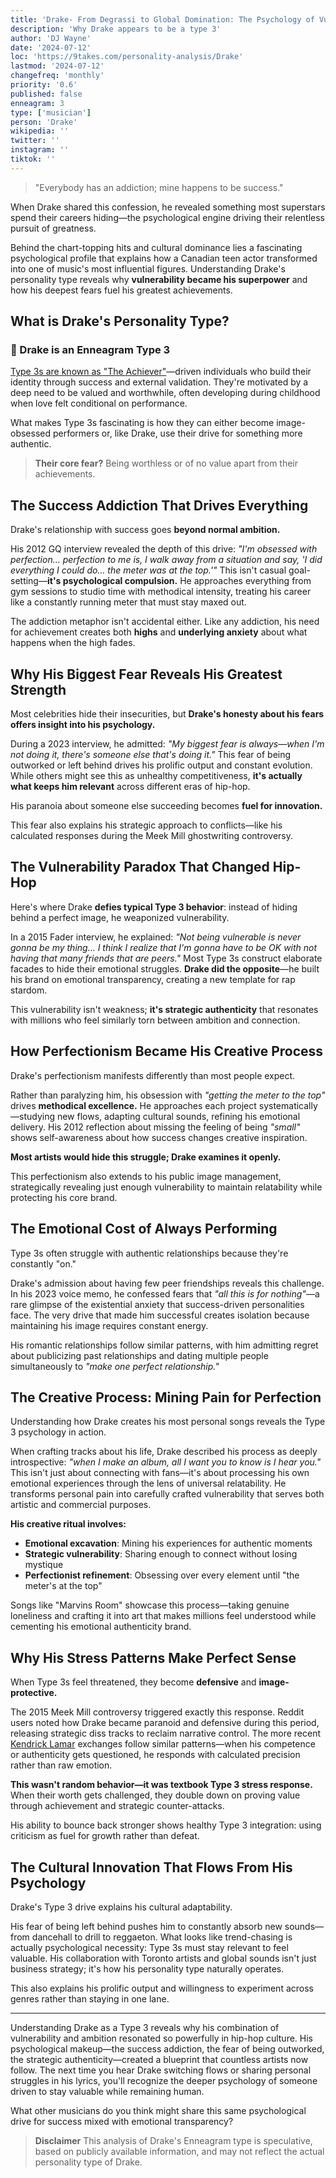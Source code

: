 ```yaml
---
title: 'Drake- From Degrassi to Global Domination: The Psychology of Vulnerability'
description: 'Why Drake appears to be a type 3'
author: 'DJ Wayne'
date: '2024-07-12'
loc: 'https://9takes.com/personality-analysis/Drake'
lastmod: '2024-07-12'
changefreq: 'monthly'
priority: '0.6'
published: false
enneagram: 3
type: ['musician']
person: 'Drake'
wikipedia: ''
twitter: ''
instagram: ''
tiktok: ''
---
```


> "Everybody has an addiction; mine happens to be success."

<p class="firstLetter">When Drake shared this confession, he revealed something most superstars spend their careers hiding—the psychological engine driving their relentless pursuit of greatness.</p>

Behind the chart-topping hits and cultural dominance lies a fascinating psychological profile that explains how a Canadian teen actor transformed into one of music's most influential figures. Understanding Drake's personality type reveals why **vulnerability became his superpower** and how his deepest fears fuel his greatest achievements.

## What is Drake's Personality Type?

### 🎯 Drake is an Enneagram Type 3

[Type 3s are known as "The Achiever"](/enneagram-corner/enneagram-type-3)—driven individuals who build their identity through success and external validation. They're motivated by a deep need to be valued and worthwhile, often developing during childhood when love felt conditional on performance.

What makes Type 3s fascinating is how they can either become image-obsessed performers or, like Drake, use their drive for something more authentic.

> **Their core fear?** Being worthless or of no value apart from their achievements.

## The Success Addiction That Drives Everything

Drake's relationship with success goes **beyond normal ambition.**

His 2012 GQ interview revealed the depth of this drive: _"I'm obsessed with perfection… perfection to me is, I walk away from a situation and say, 'I did everything I could do… the meter was at the top.'"_ This isn't casual goal-setting—**it's psychological compulsion.** He approaches everything from gym sessions to studio time with methodical intensity, treating his career like a constantly running meter that must stay maxed out.

The addiction metaphor isn't accidental either. Like any addiction, his need for achievement creates both **highs** and **underlying anxiety** about what happens when the high fades.

## Why His Biggest Fear Reveals His Greatest Strength

Most celebrities hide their insecurities, but **Drake's honesty about his fears offers insight into his psychology.**

During a 2023 interview, he admitted: _"My biggest fear is always—when I'm not doing it, there's someone else that's doing it."_ This fear of being outworked or left behind drives his prolific output and constant evolution. While others might see this as unhealthy competitiveness, **it's actually what keeps him relevant** across different eras of hip-hop.

His paranoia about someone else succeeding becomes **fuel for innovation.**

This fear also explains his strategic approach to conflicts—like his calculated responses during the Meek Mill ghostwriting controversy.

## The Vulnerability Paradox That Changed Hip-Hop

Here's where Drake **defies typical Type 3 behavior**: instead of hiding behind a perfect image, he weaponized vulnerability.

In a 2015 Fader interview, he explained: _"Not being vulnerable is never gonna be my thing… I think I realize that I'm gonna have to be OK with not having that many friends that are peers."_ Most Type 3s construct elaborate facades to hide their emotional struggles. **Drake did the opposite**—he built his brand on emotional transparency, creating a new template for rap stardom.

This vulnerability isn't weakness; **it's strategic authenticity** that resonates with millions who feel similarly torn between ambition and connection.

## How Perfectionism Became His Creative Process

Drake's perfectionism manifests differently than most people expect.

Rather than paralyzing him, his obsession with _"getting the meter to the top"_ drives **methodical excellence.** He approaches each project systematically—studying new flows, adapting cultural sounds, refining his emotional delivery. His 2012 reflection about missing the feeling of being _"small"_ shows self-awareness about how success changes creative inspiration.

**Most artists would hide this struggle; Drake examines it openly.**

This perfectionism also extends to his public image management, strategically revealing just enough vulnerability to maintain relatability while protecting his core brand.

## The Emotional Cost of Always Performing

Type 3s often struggle with authentic relationships because they're constantly "on."

Drake's admission about having few peer friendships reveals this challenge. In his 2023 voice memo, he confessed fears that _"all this is for nothing"_—a rare glimpse of the existential anxiety that success-driven personalities face. The very drive that made him successful creates isolation because maintaining his image requires constant energy.

His romantic relationships follow similar patterns, with him admitting regret about publicizing past relationships and dating multiple people simultaneously to _"make one perfect relationship."_

## The Creative Process: Mining Pain for Perfection

Understanding how Drake creates his most personal songs reveals the Type 3 psychology in action.

When crafting tracks about his life, Drake described his process as deeply introspective: _"when I make an album, all I want you to know is I hear you."_ This isn't just about connecting with fans—it's about processing his own emotional experiences through the lens of universal relatability. He transforms personal pain into carefully crafted vulnerability that serves both artistic and commercial purposes.

**His creative ritual involves:**

- **Emotional excavation**: Mining his experiences for authentic moments
- **Strategic vulnerability**: Sharing enough to connect without losing mystique
- **Perfectionist refinement**: Obsessing over every element until "the meter's at the top"

Songs like "Marvins Room" showcase this process—taking genuine loneliness and crafting it into art that makes millions feel understood while cementing his emotional authenticity brand.

## Why His Stress Patterns Make Perfect Sense

When Type 3s feel threatened, they become **defensive** and **image-protective.**

The 2015 Meek Mill controversy triggered exactly this response. Reddit users noted how Drake became paranoid and defensive during this period, releasing strategic diss tracks to reclaim narrative control. The more recent [Kendrick Lamar](/personality-analysis/Kendrick-Lamar) exchanges follow similar patterns—when his competence or authenticity gets questioned, he responds with calculated precision rather than raw emotion.

**This wasn't random behavior—it was textbook Type 3 stress response.** When their worth gets challenged, they double down on proving value through achievement and strategic counter-attacks.

His ability to bounce back stronger shows healthy Type 3 integration: using criticism as fuel for growth rather than defeat.

## The Cultural Innovation That Flows From His Psychology

Drake's Type 3 drive explains his cultural adaptability.

His fear of being left behind pushes him to constantly absorb new sounds—from dancehall to drill to reggaeton. What looks like trend-chasing is actually psychological necessity: Type 3s must stay relevant to feel valuable. His collaboration with Toronto artists and global sounds isn't just business strategy; it's how his personality type naturally operates.

This also explains his prolific output and willingness to experiment across genres rather than staying in one lane.

---

Understanding Drake as a Type 3 reveals why his combination of vulnerability and ambition resonated so powerfully in hip-hop culture. His psychological makeup—the success addiction, the fear of being outworked, the strategic authenticity—created a blueprint that countless artists now follow. The next time you hear Drake switching flows or sharing personal struggles in his lyrics, you'll recognize the deeper psychology of someone driven to stay valuable while remaining human.

What other musicians do you think might share this same psychological drive for success mixed with emotional transparency?

> **Disclaimer** This analysis of Drake's Enneagram type is speculative, based on publicly available information, and may not reflect the actual personality type of Drake.
